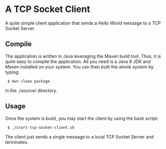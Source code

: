# A TCP Socket Client 

A quite simple client application that sends a _Hello World_ message to a TCP Socket Server.

## Compile

The application is written in Java leveraging the Maven build tool. Thus, it is quite easy to compile the application. All you need is a Java 8 JDK and Maven installed on your system. You can then built the whole system by typing:

```
 $ mvn clean package
```

in the ./source/ directory.

## Usage

Once the system is build, you may start the client by using the bash script:

```
 $ ./start-tcp-socket-client.sh
```

The client just sends a single message to a local TCP Socket Server and terminates.
